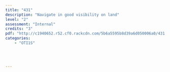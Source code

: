```yaml
---
title: "431"
description: "Navigate in good visibility on land"
level: "2"
assessment: "Internal"
credits: "3"
pdf: "http://c1940652.r52.cf0.rackcdn.com/5b6a5595b8d39a6d050006a0/431.pdf"
categories:
    - "OTI1S"
    
    
    
    
---
```

